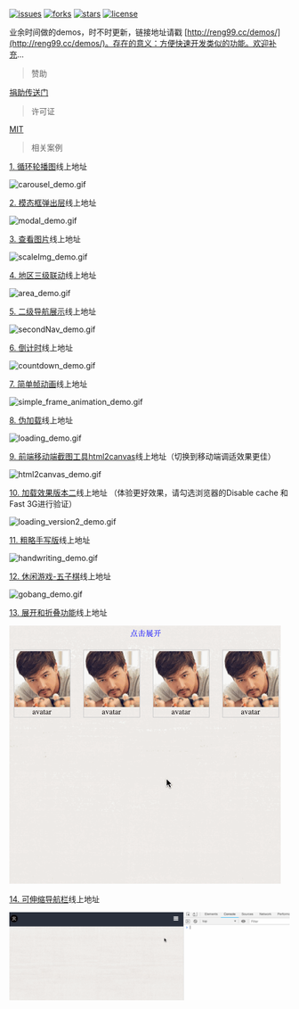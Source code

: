 [![issues](https://img.shields.io/github/issues/reng99/demos.svg)](https://github.com/reng99/demos/issues)
[![forks](https://img.shields.io/github/forks/reng99/demos.svg)](https://github.com/reng99/demos/network/members)
[![stars](https://img.shields.io/github/stars/reng99/demos.svg)](https://github.com/reng99/demos/stargazers)
[![license](https://img.shields.io/github/license/reng99/demos.svg)](https://opensource.org/licenses/MIT)

业余时间做的demos，时不时更新，链接地址请戳 [http://reng99.cc/demos/](http://reng99.cc/demos/)。存在的意义：方便快速开发类似的功能。欢迎补充...

> 赞助

[捐助传送门](https://github.com/reng99/blogs/blob/master/src/other/donate.md)

> 许可证

[MIT](https://opensource.org/licenses/MIT)

> 相关案例

[1. 循环轮播图](http://reng99.cc/demos/src/carousel/)线上地址

![carousel_demo.gif](./images/carousel_demo.gif)

[2. 模态框弹出层](http://reng99.cc/demos/src/modal/)线上地址

![modal_demo.gif](./images/modal_demo.gif)

[3. 查看图片](http://reng99.cc/demos/src/scaleImg/)线上地址

![scaleImg_demo.gif](./images/scaleImg_demo.gif)

[4. 地区三级联动](http://reng99.cc/demos/src/area/)线上地址

![area_demo.gif](./images/area_demo.gif)

[5. 二级导航展示](http://reng99.cc/demos/src/secondNav/)线上地址

![secondNav_demo.gif](./images/secondNav_demo.gif)

[6. 倒计时](http://reng99.cc/demos/src/countdown/)线上地址

![countdown_demo.gif](./images/countdown_demo.gif)

[7. 简单帧动画](http://reng99.cc/demos/src/frameAnimation/)线上地址

![simple_frame_animation_demo.gif](./images/simple_frame_animation_demo.gif)

[8. 伪加载](http://reng99.cc/demos/src/loading/)线上地址

![loading_demo.gif](./images/loading_demo.gif)

[9. 前端移动端截图工具html2canvas](http://reng99.cc/demos/src/html2canvas/)线上地址（切换到移动端调适效果更佳）

![html2canvas_demo.gif](./images/html2canvas_demo.gif)

[10. 加载效果版本二](http://reng99.cc/demos/src/loadingv2/)线上地址 （体验更好效果，请勾选浏览器的Disable cache 和 Fast 3G进行验证）

![loading_version2_demo.gif](./images/loading_version2_demo.gif)

[11. 粗略手写版](http://reng99.cc/demos/src/handwriting/)线上地址

![handwriting_demo.gif](./images/handwriting_demo.gif)

[12. 休闲游戏-五子棋](http://reng99.cc/demos/src/gobang/)线上地址

![gobang_demo.gif](./images/gobang_demo.gif)

[13. 展开和折叠功能](http://reng99.cc/demos/src/collapse/)线上地址

![collapse_demo.gif](./images/collapse_demo.gif)

[14. 可伸缩导航栏](http://reng99.cc/demos/src/navbar/)线上地址

![navbar](./images/navbar_demo.gif)